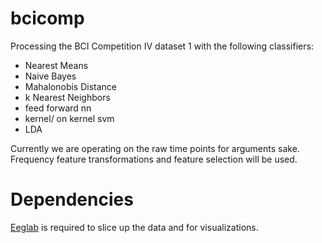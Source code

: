 bcicomp
=======
Processing the BCI Competition IV dataset 1 with the following classifiers:

<ul>
<li> Nearest Means </li>
<li> Naive Bayes </li>
<li> Mahalonobis Distance </li>
<li> k Nearest Neighbors </li>
<li> feed forward nn </li>
<li> kernel/ on kernel svm </li>
<li> LDA </li>
</ul>

Currently we are operating on the raw time points for arguments sake. Frequency feature transformations and feature selection will be used.

Dependencies
=======
<a href='http://sccn.ucsd.edu/eeglab/'>Eeglab</a> is required to slice up the data and for visualizations.
